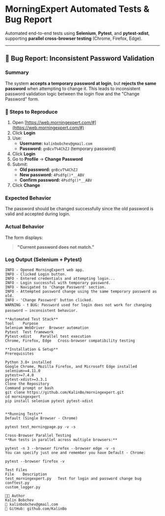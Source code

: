 # MorningExpert Automated Tests & Bug Report

Automated end-to-end tests using **Selenium**, **Pytest**, and **pytest-xdist**, supporting **parallel cross-browser testing** (Chrome, Firefox, Edge).

---

## 🐞 Bug Report: Inconsistent Password Validation

### Summary

The system **accepts a temporary password at login**, but **rejects the same password** when attempting to change it. This leads to inconsistent password validation logic between the login flow and the "Change Password" form.

### 🔁 Steps to Reproduce

1. Open [https://web.morningexpert.com/#](https://web.morningexpert.com/#)  
2. Click **Login**
3. Use:
   - **Username:** `kalinbobchev@gmail.com`  
   - **Password:** `gnBcvT%4ChZJ` (temporary password)
4. Click **Login**
5. Go to **Profile** → **Change Password**
6. Submit:
   - **Old password:** `gnBcvT%4ChZJ`
   - **New password:** `4Psdfg()*__ABV`
   - **Confirm password:** `4Psdfg()*__ABV`
7. Click **Change**

### Expected Behavior

The password should be changed successfully since the old password is valid and accepted during login.

### Actual Behavior

The form displays:
> **"Current password does not match."**

### Log Output (Selenium + Pytest)

```log
INFO - Opened MorningExpert web app.
INFO - Clicked Login button.
INFO - Entered credentials and attempting login...
INFO - Login successful with temporary password.
INFO - Navigated to 'Change Password' section.
INFO - Attempted password change using the same temporary password as old.
INFO - 'Change Password' button clicked.
WARNING - ❗ BUG: Password used for login does not work for changing password — inconsistent behavior.

**Automated Test Stack**
Tool	Purpose
Selenium WebDriver	Browser automation
Pytest	Test framework
Pytest-xdist	Parallel test execution
Chrome, Firefox, Edge	Cross-browser compatibility testing

**Installation & Setup**
Prerequisites

Python 3.8+ installed
Google Chrome, Mozilla Firefox, and Microsoft Edge installed
selenium>=4.11.0
pytest>=7.4.0
pytest-xdist>=3.3.1
Clone the Repository
Command prompt or bash
git clone https://github.com/KalinBo/morningexpert.git
cd morningexpert
pip install selenium pytest pytest-xdist


**Running Tests**
Default (Single Browser - Chrome)

pytest test_morningpage.py -v -s

Cross-Browser Parallel Testing
**Run tests in parallel across multiple browsers:**

pytest -n 3 --browser firefox --browser edge -v -s
You can specify just one and remember you have Default - Chrome:

pytest --browser firefox -v

Test Files
File	Description
test_morningexpert.py	Test for login and password change bug
conftest.py
custom_logger.py

👨‍💻 Author
Kalin Bobchev
📧 kalinbobchev@gmail.com
🔗 GitHub: github.com/KalinBo
